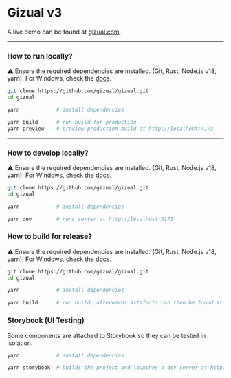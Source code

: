 # Gizual v3

A live demo can be found at [gizual.com](https://www.gizual.com).

---

### How to run locally?

⚠️ Ensure the required dependencies are installed. (Git, Rust, Node.js v18, yarn). For Windows, check the [docs](./docs/dep-install-windows.md).

```bash
git clone https://github.com/gizual/gizual.git
cd gizual

yarn            # install dependencies

yarn build      # run build for production
yarn preview    # preview production build at http://localhost:4173
```

---

### How to develop locally?

⚠️ Ensure the required dependencies are installed. (Git, Rust, Node.js v18, yarn). For Windows, check the [docs](./docs/dep-install-windows.md).

```bash
git clone https://github.com/gizual/gizual.git
cd gizual

yarn            # install dependencies

yarn dev        # runs server at http://localhost:5173
```

### How to build for release?

⚠️ Ensure the required dependencies are installed. (Git, Rust, Node.js v18, yarn). For Windows, check the [docs](./docs/dep-install-windows.md).

```bash
git clone https://github.com/gizual/gizual.git
cd gizual

yarn            # install dependencies

yarn build      # run build, afterwards artifacts can then be found at `apps/gizual-app/dist/`
```


### Storybook (UI Testing)

Some components are attached to Storybook so they can be tested in isolation.

```bash
yarn            # install dependencies

yarn storybook  # builds the project and launches a dev server at http://localhost:6006
```